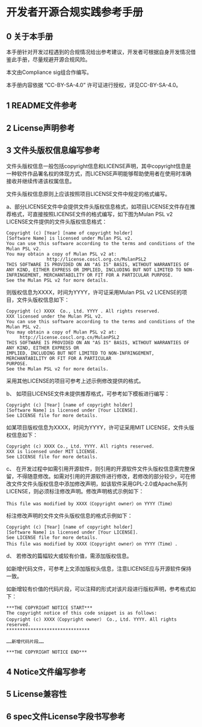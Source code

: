 # 开发者开源合规实践参考手册

## 0 关于本手册

本手册针对开发过程遇到的合规情况给出参考建议，开发者可根据自身开发情况借鉴此手册，尽量规避开源合规风险。

本文由Compliance sig组合作编写。

本手册内容依据 “CC-BY-SA-4.0” 许可证进行授权，详见CC-BY-SA-4.0。

## 1 README文件参考

## 2 License声明参考

## 3 文件头版权信息编写参考

文件头版权信息一般包括copyright信息和LICENSE声明，其中copyright信息是一种软件作品署名权的体现方式，而LICENSE声明能够帮助使用者在使用时准确接收并继续传递该权属信息。

文件头版权信息原则上应该按照项目LICENSE文件中规定的格式编写。

a、部分LICENSE文件中会提供文件头版权信息格式，如项目LICENSE文件存在推荐格式，可直接按照LICENSE文件的格式编写，如下图为Mulan PSL v2 LICENSE文件提供的文件头版权信息格式：

```
Copyright (c) [Year] [name of copyright holder]
[Software Name] is licensed under Mulan PSL v2.
You can use this software according to the terms and conditions of the Mulan PSL v2. 
You may obtain a copy of Mulan PSL v2 at:
               http://license.coscl.org.cn/MulanPSL2 
THIS SOFTWARE IS PROVIDED ON AN "AS IS" BASIS, WITHOUT WARRANTIES OF ANY KIND, EITHER EXPRESS OR IMPLIED, INCLUDING BUT NOT LIMITED TO NON-INFRINGEMENT, MERCHANTABILITY OR FIT FOR A PARTICULAR PURPOSE.  
See the Mulan PSL v2 for more details.  
```

则版权信息为XXXX，时间为YYYY，许可证采用Mulan PSL v2 LICENSE的项目，文件头版权信息如下：

```
Copyright (c) XXXX  Co., Ltd. YYYY . All rights reserved.
XXX licensed under the Mulan PSL v2.
You can use this software according to the terms and conditions of the Mulan PSL v2.
You may obtain a copy of Mulan PSL v2 at:
     http://license.coscl.org.cn/MulanPSL2
THIS SOFTWARE IS PROVIDED ON AN "AS IS" BASIS, WITHOUT WARRANTIES OF ANY KIND, EITHER EXPRESS OR
IMPLIED, INCLUDING BUT NOT LIMITED TO NON-INFRINGEMENT, MERCHANTABILITY OR FIT FOR A PARTICULAR
PURPOSE.
See the Mulan PSL v2 for more details.
```

采用其他LICENSE的项目可参考上述示例修改提供的格式。

b、 如项目LICENSE文件未提供推荐格式，可参考如下模板进行编写：

```
Copyright (c) [Year] [name of copyright holder]
[Software Name] is licensed under [Your LICENSE].
See LICENSE file for more details.  
```

如某项目版权信息为XXXX，时间为YYYY，许可证采用MIT LICENSE，文件头版权信息如下：


```
Copyright (c) XXXX Co., Ltd. YYYY. All rights reserved.
XXX is licensed under MIT LICENSE.
See LICENSE file for more details.  
```


c、 在开发过程中如需引用开源软件，则引用的开源软件文件头版权信息需完整保留，不得随意修改。如需对引用的开源软件进行修改，若修改的部分较少，可在修改文件文件头版权信息中添加修改声明，如该软件采用GPL-2.0或Apache系列LICENSE，则必须标注修改声明。修改声明格式示例如下： 

```
This file was modified by XXXX（Copyright owner）on YYYY（Time）
```


标注修改声明的文件文件头版权信息的格式示例如下：

```
Copyright (c) [Year] [name of copyright holder]
[Software Name] is licensed under [Your LICENSE].
See LICENSE file for more details.
This file was modified by XXXX（Copyright owner）on YYYY（Time）.
```

d、 若修改的篇幅较大或较有价值，需添加版权信息。

如新增代码文件，可参考上文添加版权头信息，注意LICENSE应与开源软件保持一致。

如新增较有价值的代码片段，可以注释的形式对该片段进行版权声明，参考格式如下：

```
***THE COPYRIGHT NOTICE START***
The copyright notice of this code snippet is as follows:
Copyright (c) XXXX（Copyright owner） Co., Ltd. YYYY. All rights reserved.
*******************************

……新增代码片段……

***THE COPYRIGHT NOTICE END***
```

## 4 Notice文件编写参考

## 5 License兼容性

## 6 spec文件License字段书写参考

